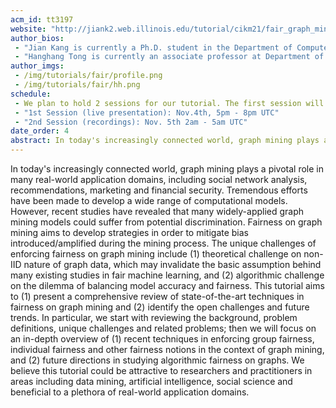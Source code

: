 ```yaml
---
acm_id: tt3197
website: "http://jiank2.web.illinois.edu/tutorial/cikm21/fair_graph_mining.html"
author_bios:
 - "Jian Kang is currently a Ph.D. student in the Department of Computer Science at the University of Illinois at Urbana-Champaign. Prior to that, he was a Ph.D. student in the School of Computing, Informatics, and Decision Systems Engineering at Arizona State University. He received his M.CS. degree in Computer Science from the University of Virginia in 2016 and B.Eng. degree in Telecommunication Engineering from Beijing University of Posts and Telecommunications in 2014. His current research interests lie in large-scale data mining and machine learning, especially on graphs, with a focus on their algorithmic fairness. His research works on related topics have been published at several major conferences and journals in data mining and machine learning. He has also served as a reviewer and a program committee member in top-tier data mining and artificial intelligence venues and journals (e.g., NeurIPS, ICML, ICLR, CIKM, WSDM, JMLR, TKDE, etc). For more information, please refer to his personal website at <a href='http://jiank2.web.illinois.edu'>http://jiank2.web.illinois.edu</a>."
 - "Hanghang Tong is currently an associate professor at Department of Computer Science at University of Illinois at Urbana-Champaign. Before that he was an associate professor at School of Computing, Informatics, and Decision Systems Engineering (CIDSE), Arizona State University. He received his M.Sc. and Ph.D. degrees from Carnegie Mellon University in 2008 and 2009, both in Machine Learning. His research interest is in large scale data mining for graphs and multimedia. He has received several awards, including SDM/IBM Early Career Data Mining Research award (2018), NSF CAREER award (2017), ICDM 10-Year Highest Impact Paper award (2015), four best paper awards (TUP'14, CIKM'12, SDM'08, ICDM'06), seven 'bests of conference', 1 best demo, honorable mention (SIGMOD'17), and 1 best demo candidate, second place (CIKM'17). He has published over 200 refereed articles. He is the Editor-in-Chief of SIGKDD Explorations (ACM), %an action editor of Data Mining and Knowledge Discovery (Springer), and an associate editor of Knowledge and Information Systems (Springer) and Computing Surveys (ACM); and has served as a program committee member in multiple data mining, database and artificial intelligence venues (e.g., SIGKDD, CIKM, SIGMOD, AAAI, WWW, etc.). He has given several tutorials at top-tier conferences, such as IEEE Big Data 2015, SDM 2016, WSDM 2018, KDD 2018, CIKM 2020, etc. For more information, please refere to his personal website at <a href='http://tonghanghang.org'>http://tonghanghang.org</a>."
author_imgs:
 - /img/tutorials/fair/profile.png
 - /img/tutorials/fair/hh.png
schedule:
 - We plan to hold 2 sessions for our tutorial. The first session will be live presentation. And we plan to play the pre-recorded videos in the second session. Detailed time (in UTC time) of each session are as follows.
 - "1st Session (live presentation): Nov.4th, 5pm - 8pm UTC"
 - "2nd Session (recordings): Nov. 5th 2am - 5am UTC"
date_order: 4 
abstract: In today's increasingly connected world, graph mining plays a pivotal role in many real-world application domains, including social network analysis, recommendations, marketing and financial security. Tremendous efforts have been made to develop a wide range of computational models. However, recent studies have revealed that many widely-applied graph mining models could suffer from potential discrimination. Fairness on graph mining aims to develop strategies in order to mitigate bias introduced/amplified during the mining process. The unique challenges of enforcing fairness on graph mining include (1) theoretical challenge on non-IID nature of graph data, which may invalidate the basic assumption behind many existing studies in fair machine learning, and (2) algorithmic challenge on the dilemma of balancing model accuracy and fairness. This tutorial aims to (1) present a comprehensive review of state-of-the-art techniques in fairness on graph mining and (2) identify the open challenges and future trends. In particular, we start with reviewing the background, problem definitions, unique challenges and related problems; then we will focus on an in-depth overview of (1) recent techniques in enforcing group fairness, individual fairness and other fairness notions in the context of graph mining, and (2) future directions in studying algorithmic fairness on graphs. We believe this tutorial could be attractive to researchers and practitioners in areas including data mining, artificial intelligence, social science and beneficial to a plethora of real-world application domains.
---
```


In today's increasingly connected world, graph mining plays a pivotal role in many real-world application domains, including social network analysis, recommendations, marketing and financial security. Tremendous efforts have been made to develop a wide range of computational models. However, recent studies have revealed that many widely-applied graph mining models could suffer from potential discrimination. Fairness on graph mining aims to develop strategies in order to mitigate bias introduced/amplified during the mining process. The unique challenges of enforcing fairness on graph mining include (1) theoretical challenge on non-IID nature of graph data, which may invalidate the basic assumption behind many existing studies in fair machine learning, and (2) algorithmic challenge on the dilemma of balancing model accuracy and fairness. This tutorial aims to (1) present a comprehensive review of state-of-the-art techniques in fairness on graph mining and (2) identify the open challenges and future trends. In particular, we start with reviewing the background, problem definitions, unique challenges and related problems; then we will focus on an in-depth overview of (1) recent techniques in enforcing group fairness, individual fairness and other fairness notions in the context of graph mining, and (2) future directions in studying algorithmic fairness on graphs. We believe this tutorial could be attractive to researchers and practitioners in areas including data mining, artificial intelligence, social science and beneficial to a plethora of real-world application domains.